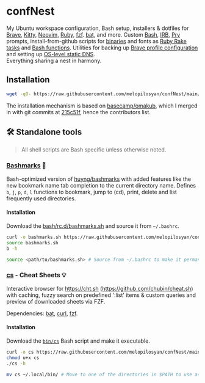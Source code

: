 # confNest

My Ubuntu workspace configuration, Bash setup, installers & dotfiles for
[Brave](https://brave.com/),
[Kitty](https://sw.kovidgoyal.net/kitty/),
[Neovim](https://neovim.io/),
[Ruby](https://www.ruby-lang.org/en/),
[fzf](https://github.com/junegunn/fzf).
[bat](https://github.com/sharkdp/bat),
and more.
Custom [Bash](/bash/rc.d/prompt.sh), [IRB](/dotfiles/.irbrc), [Pry](/dotfiles/.pryrc) prompts,
install-from-github scripts for [binaries](/install/apps-terminal.sh) and fonts as
[Ruby Rake tasks](/rakelib/install.rake) and [Bash functions](/bash/functions.sh).
Utilities for backing up [Brave profile configuration](/utils/copy_brave_profile.sh)
and setting up [OS-level static DNS](/utils/set_static_dns.sh). \
Everything sharing a nest in harmony.

## Installation

```bash
wget -qO- https://raw.githubusercontent.com/melopilosyan/confNest/main/install.sh | bash
```

The installation mechanism is based on [basecamp/omakub](https://github.com/basecamp/omakub),
which I merged in with git commits at
[215c51f](https://github.com/basecamp/omakub/tree/215c51fc0d0b9d6b45f75088c68c74750774f245),
hence the contributors list.


## 🛠️ Standalone tools

> All shell scripts are Bash specific unless otherwise noted.

### [Bashmarks](/bash/rc.d/bashmarks.sh) 🔖
Bash-optimized version of [huyng/bashmarks](https://github.com/huyng/bashmarks) with added
features like the new bookmark name tab completion to the current directory name.
Defines `b`, `j`, `p`, `d`, `l` functions to bookmark, jump to (cd), print,
delete and list frequently used directories.

#### Installation
Download the [bash/rc.d/bashmarks.sh](/bash/rc.d/bashmarks.sh) and source it from `~/.bashrc`.

```sh
curl -o bashmarks.sh https://raw.githubusercontent.com/melopilosyan/confNest/main/bash/rc.d/bashmarks.sh
source bashmarks.sh
b -h

source <path/to/bashmarks.sh> # Source from ~/.bashrc to make it permanent
```

### [cs](/bin/cs) - Cheat Sheets 💡
Interactive browser for https://cht.sh (https://github.com/chubin/cheat.sh)
with caching, fuzzy search on predefined ':list' items & custom queries and
preview of downloaded sheets via FZF.

Dependencies: [bat](https://github.com/sharkdp/bat), [curl](https://github.com/curl/curl), [fzf](https://github.com/junegunn/fzf).

#### Installation
Download the [`bin/cs`](/bin/cs) Bash script and make it executable.

```sh
curl -o cs https://raw.githubusercontent.com/melopilosyan/confNest/main/bin/cs
chmod u+x cs
./cs -h

mv cs ~/.local/bin/ # Move to one of the directories in $PATH to use as a command
```
